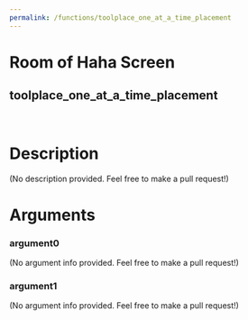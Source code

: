 ```yaml
---
permalink: /functions/toolplace_one_at_a_time_placement
---
```

# Room of Haha Screen  
## toolplace_one_at_a_time_placement  
&nbsp;  
# Description  
(No description provided. Feel free to make a pull request!) 
&nbsp;  
# Arguments
### argument0
(No argument info provided. Feel free to make a pull request!)
&nbsp;  
### argument1
(No argument info provided. Feel free to make a pull request!)
&nbsp;  


